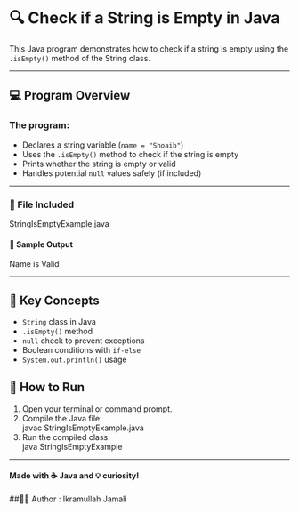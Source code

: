 # 🔍 Check if a String is Empty in Java  
This Java program demonstrates how to check if a string is empty using the `.isEmpty()` method of the String class.

---

## 💻 Program Overview  
### The program:  
- Declares a string variable (`name = "Shoaib"`)  
- Uses the `.isEmpty()` method to check if the string is empty  
- Prints whether the string is empty or valid  
- Handles potential `null` values safely (if included)

---

### 📂 File Included  
StringIsEmptyExample.java

#### 🧪 Sample Output  
Name is Valid

---

## 📘 Key Concepts  
- `String` class in Java  
- `.isEmpty()` method  
- `null` check to prevent exceptions  
- Boolean conditions with `if-else`  
- `System.out.println()` usage

## 🚀 How to Run  
1. Open your terminal or command prompt.   
2. Compile the Java file:  
javac StringIsEmptyExample.java 
3. Run the compiled class:   
java StringIsEmptyExample 

---

#### Made with ☕ Java and 💡 curiosity!  
##👨‍💻 Author : Ikramullah Jamali
